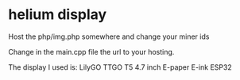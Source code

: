 # helium display
Host the php/img.php somewhere and change your miner ids

Change in the main.cpp file the url to your hosting.

The display I used is: LilyGO TTGO T5 4.7 inch E-paper E-ink ESP32

